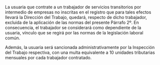 La usuaria que contrate a un trabajador de servicios transitorios por intermedio de empresas no inscritas en el registro que para tales efectos llevará la Dirección del Trabajo, quedará, respecto de dicho trabajador, excluida de la aplicación de las normas del presente Párrafo 2º. En consecuencia, el trabajador se considerará como dependiente de la usuaria, vínculo que se regirá por las normas de la legislación laboral común.

Además, la usuaria será sancionada administrativamente por la Inspección del Trabajo respectiva, con una multa equivalente a 10 unidades tributarias mensuales por cada trabajador contratado.